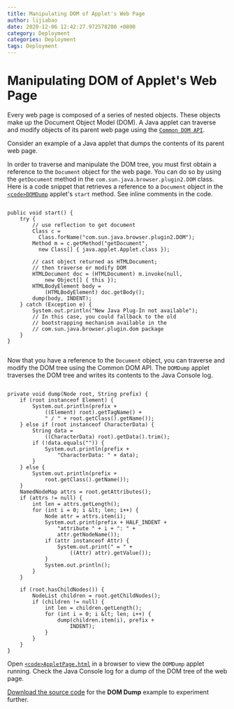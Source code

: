 ```yaml
---
title: Manipulating DOM of Applet's Web Page
author: lijiabao
date: 2020-12-06 12:42:27.972578200 +0800
category: Deployment
categories: Deployment
tags: Deployment
---
```


# Manipulating DOM of Applet's Web Page

Every web page is composed of a series of nested objects. These objects make up the Document Object Model (DOM). A Java applet can traverse and modify objects of its parent web page using the 
[`Common DOM API`](https://docs.oracle.com/javase/8/docs/jre/api/plugin/dom/index.html).

Consider an example of a Java applet that dumps the contents of its parent web page.

In order to traverse and manipulate the DOM tree, you must first obtain a reference to the `Document` object for the web page. You can do so by using the `getDocument` method in the `com.sun.java.browser.plugin2.DOM` class. Here is a code snippet that retrieves a reference to a `Document` object in the 
[`<code>DOMDump`</code>](examples/applet_TraversingDOM/src/DOMDump.java) applet's `start` method. See inline comments in the code.

```

public void start() {
    try {
        // use reflection to get document
        Class c =
          Class.forName("com.sun.java.browser.plugin2.DOM");
        Method m = c.getMethod("getDocument",
          new Class[] { java.applet.Applet.class });
        
        // cast object returned as HTMLDocument;
        // then traverse or modify DOM
        HTMLDocument doc = (HTMLDocument) m.invoke(null,
            new Object[] { this });
        HTMLBodyElement body =
            (HTMLBodyElement) doc.getBody();
        dump(body, INDENT);
    } catch (Exception e) {
        System.out.println("New Java Plug-In not available");
        // In this case, you could fallback to the old
        // bootstrapping mechanism available in the
        // com.sun.java.browser.plugin.dom package
    }
}


```

Now that you have a reference to the `Document` object, you can traverse and modify the DOM tree using the Common DOM API. The `DOMDump` applet traverses the DOM tree and writes its contents to the Java Console log.

```

private void dump(Node root, String prefix) {
    if (root instanceof Element) {
        System.out.println(prefix +
            ((Element) root).getTagName() + 
            " / " + root.getClass().getName());
    } else if (root instanceof CharacterData) {
        String data =
            ((CharacterData) root).getData().trim();
        if (!data.equals("")) {
            System.out.println(prefix +
                "CharacterData: " + data);
        }
    } else {
        System.out.println(prefix +
            root.getClass().getName());
    }
    NamedNodeMap attrs = root.getAttributes();
    if (attrs != null) {
        int len = attrs.getLength();
        for (int i = 0; i &lt; len; i++) {
            Node attr = attrs.item(i);
            System.out.print(prefix + HALF_INDENT +
                "attribute " + i + ": " +
                attr.getNodeName());
            if (attr instanceof Attr) {
                System.out.print(" = " +
                    ((Attr) attr).getValue());
            }
            System.out.println();
        }
    }

    if (root.hasChildNodes()) {
        NodeList children = root.getChildNodes();
        if (children != null) {
            int len = children.getLength();
            for (int i = 0; i &lt; len; i++) {
                dump(children.item(i), prefix +
                    INDENT);
            }
        }
    }
}

```

Open 
[`<code>AppletPage.html`</code>](examples/dist/applet_TraversingDOM/AppletPage.html) in a browser to view the `DOMDump` applet running. Check the Java Console log for a dump of the DOM tree of the web page.


[Download the source code](examplesIndex.html#ManipulatingDOM) for the **DOM Dump** example to experiment further.
